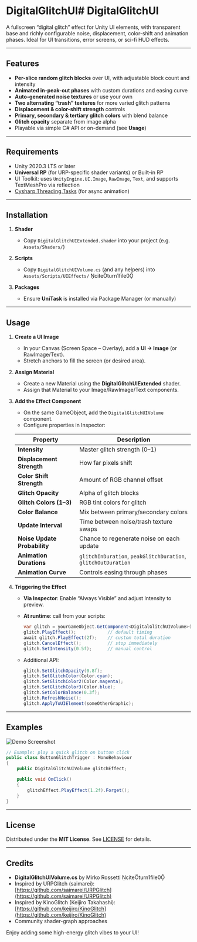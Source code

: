 # DigitalGlitchUI# DigitalGlitchUI

A fullscreen “digital glitch” effect for Unity UI elements, with transparent base and richly configurable noise, displacement, color-shift and animation phases. Ideal for UI transitions, error screens, or sci-fi HUD effects.

---

## Features

* **Per-slice random glitch blocks** over UI, with adjustable block count and intensity
* **Animated in-peak-out phases** with custom durations and easing curve
* **Auto-generated noise textures** or use your own
* **Two alternating “trash” textures** for more varied glitch patterns
* **Displacement & color-shift strength** controls
* **Primary, secondary & tertiary glitch colors** with blend balance
* **Glitch opacity** separate from image alpha
* Playable via simple C# API or on-demand (see **Usage**)

---

## Requirements

* Unity 2020.3 LTS or later
* **Universal RP** (for URP-specific shader variants) or Built-in RP
* UI Toolkit: uses `UnityEngine.UI.Image`, `RawImage`, `Text`, and supports TextMeshPro via reflection
* [Cysharp.Threading.Tasks](https://github.com/Cysharp/UniTask) (for async animation)

---

## Installation

1. **Shader**

   * Copy `DigitalGlitchUIExtended.shader` into your project (e.g. `Assets/Shaders/`)

2. **Scripts**

   * Copy `DigitalGlitchUIVolume.cs` (and any helpers) into `Assets/Scripts/UIEffects/` citeturn1file0

3. **Packages**

   * Ensure **UniTask** is installed via Package Manager (or manually)

---

## Usage

1. **Create a UI Image**

   * In your Canvas (Screen Space – Overlay), add a **UI → Image** (or RawImage/Text).
   * Stretch anchors to fill the screen (or desired area).

2. **Assign Material**

   * Create a new Material using the **DigitalGlitchUIExtended** shader.
   * Assign that Material to your Image/RawImage/Text components.

3. **Add the Effect Component**

   * On the same GameObject, add the `DigitalGlitchUIVolume` component.
   * Configure properties in Inspector:

   | Property                     | Description                                                   |
   | ---------------------------- | ------------------------------------------------------------- |
   | **Intensity**                | Master glitch strength (0–1)                                  |
   | **Displacement Strength**    | How far pixels shift                                          |
   | **Color Shift Strength**     | Amount of RGB channel offset                                  |
   | **Glitch Opacity**           | Alpha of glitch blocks                                        |
   | **Glitch Colors (1–3)**      | RGB tint colors for glitch                                    |
   | **Color Balance**            | Mix between primary/secondary colors                          |
   | **Update Interval**          | Time between noise/trash texture swaps                        |
   | **Noise Update Probability** | Chance to regenerate noise on each update                     |
   | **Animation Durations**      | `glitchInDuration`, `peakGlitchDuration`, `glitchOutDuration` |
   | **Animation Curve**          | Controls easing through phases                                |

4. **Triggering the Effect**

   * **Via Inspector**: Enable “Always Visible” and adjust Intensity to preview.
   * **At runtime**: call from your scripts:

     ```csharp
     var glitch = yourGameObject.GetComponent<DigitalGlitchUIVolume>();
     glitch.PlayEffect();            // default timing
     await glitch.PlayEffect(2f);    // custom total duration
     glitch.CancelEffect();          // stop immediately
     glitch.SetIntensity(0.5f);      // manual control
     ```
   * Additional API:

     ```csharp
     glitch.SetGlitchOpacity(0.8f);
     glitch.SetGlitchColor(Color.cyan);
     glitch.SetGlitchColor2(Color.magenta);
     glitch.SetGlitchColor3(Color.blue);
     glitch.SetColorBalance(0.3f);
     glitch.RefreshNoise();
     glitch.ApplyToUIElement(someOtherGraphic);
     ```

---

## Examples

![Demo Screenshot](docs/demo.gif)

```csharp
// Example: play a quick glitch on button click
public class ButtonGlitchTrigger : MonoBehaviour
{
    public DigitalGlitchUIVolume glitchEffect;

    public void OnClick()
    {
        glitchEffect.PlayEffect(1.2f).Forget();
    }
}
```

---

## License

Distributed under the **MIT License**. See [LICENSE](LICENSE) for details.

---

## Credits

* **DigitalGlitchUIVolume.cs** by Mirko Rossetti citeturn1file0
* Inspired by URPGlitch (saimarei): [https://github.com/saimarei/URPGlitch](https://github.com/saimarei/URPGlitch)
* Inspired by KinoGlitch (Keijiro Takahashi): [https://github.com/keijiro/KinoGlitch](https://github.com/keijiro/KinoGlitch)
* Community shader-graph approaches

Enjoy adding some high-energy glitch vibes to your UI!
